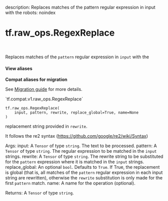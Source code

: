 description: Replaces matches of the pattern regular expression in input with the
robots: noindex

# tf.raw_ops.RegexReplace

<!-- Insert buttons and diff -->

<table class="tfo-notebook-buttons tfo-api nocontent" align="left">

</table>



Replaces matches of the `pattern` regular expression in `input` with the

<section class="expandable">
  <h4 class="showalways">View aliases</h4>
  <p>
<b>Compat aliases for migration</b>
<p>See
<a href="https://www.tensorflow.org/guide/migrate">Migration guide</a> for
more details.</p>
<p>`tf.compat.v1.raw_ops.RegexReplace`</p>
</p>
</section>

<pre class="devsite-click-to-copy prettyprint lang-py tfo-signature-link">
<code>tf.raw_ops.RegexReplace(
    input, pattern, rewrite, replace_global=True, name=None
)
</code></pre>



<!-- Placeholder for "Used in" -->
replacement string provided in `rewrite`.

  It follows the re2 syntax (https://github.com/google/re2/wiki/Syntax)

  Args:
    input: A `Tensor` of type `string`. The text to be processed.
    pattern: A `Tensor` of type `string`.
      The regular expression to be matched in the `input` strings.
    rewrite: A `Tensor` of type `string`.
      The rewrite string to be substituted for the `pattern` expression where it is
      matched in the `input` strings.
    replace_global: An optional `bool`. Defaults to `True`.
      If True, the replacement is global (that is, all matches of the `pattern` regular
      expression in each input string are rewritten), otherwise the `rewrite`
      substitution is only made for the first `pattern` match.
    name: A name for the operation (optional).

  Returns:
    A `Tensor` of type `string`.
  